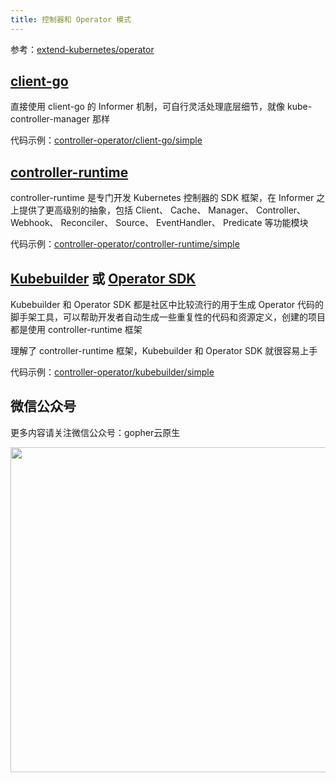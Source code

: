 ```yaml
---
title: 控制器和 Operator 模式
---
```


参考：[extend-kubernetes/operator](https://kubernetes.io/zh-cn/docs/concepts/extend-kubernetes/operator/)

## [client-go](https://github.com/kubernetes/client-go)

直接使用 client-go 的 Informer 机制，可自行灵活处理底层细节，就像 kube-controller-manager 那样

代码示例：[controller-operator/client-go/simple](https://github.com/togettoyou/kubernetes-src-notes/tree/main/src/controller-operator/client-go/simple)

## [controller-runtime](https://github.com/kubernetes-sigs/controller-runtime)

controller-runtime 是专门开发 Kubernetes 控制器的 SDK 框架，在 Informer 之上提供了更高级别的抽象，包括 Client、 Cache、
Manager、 Controller、 Webhook、 Reconciler、 Source、 EventHandler、 Predicate 等功能模块

代码示例：[controller-operator/controller-runtime/simple](https://github.com/togettoyou/kubernetes-src-notes/tree/main/src/controller-operator/controller-runtime/simple)

## [Kubebuilder](https://github.com/kubernetes-sigs/kubebuilder) 或 [Operator SDK](https://github.com/operator-framework/operator-sdk)

Kubebuilder 和 Operator SDK 都是社区中比较流行的用于生成 Operator 代码的脚手架工具，可以帮助开发者自动生成一些重复性的代码和资源定义，创建的项目都是使用
controller-runtime 框架

理解了 controller-runtime 框架，Kubebuilder 和 Operator SDK 就很容易上手

代码示例：[controller-operator/kubebuilder/simple](https://github.com/togettoyou/kubernetes-src-notes/tree/main/src/controller-operator/kubebuilder/simple)

## 微信公众号

更多内容请关注微信公众号：gopher云原生

<img src="https://github.com/user-attachments/assets/ea93572c-6c05-4751-bde7-35a58fe083f1" width="520px" />
